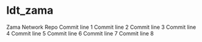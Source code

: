 # ldt_zama
Zama Network Repo
Commit line 1
Commit line 2
Commit line 3
Commit line 4
Commit line 5
Commit line 6
Commit line 7
Commit line 8
